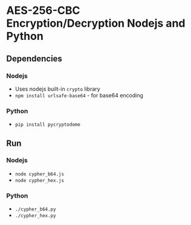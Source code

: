 # AES-256-CBC Encryption/Decryption Nodejs and Python

## Dependencies

### Nodejs

- Uses nodejs built-in `crypto` library
- `npm install urlsafe-base64` - for base64 encoding

### Python

- `pip install pycryptodome`

## Run

### Nodejs

- `node cypher_b64.js`
- `node cypher_hex.js`

### Python

- `./cypher_b64.py`
- `./cypher_hex.py`

